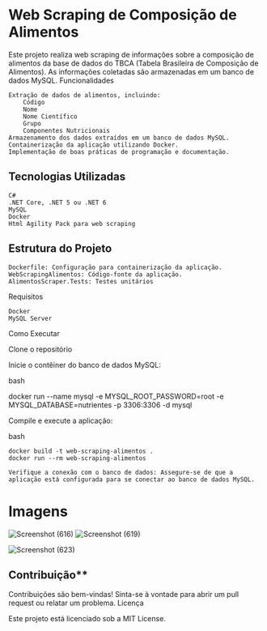 # Web Scraping de Composição de Alimentos

Este projeto realiza web scraping de informações sobre a composição de alimentos da base de dados do TBCA (Tabela Brasileira de Composição de Alimentos). As informações coletadas são armazenadas em um banco de dados MySQL.
Funcionalidades

    Extração de dados de alimentos, incluindo:
        Código
        Nome
        Nome Científico
        Grupo
        Componentes Nutricionais
    Armazenamento dos dados extraídos em um banco de dados MySQL.
    Containerização da aplicação utilizando Docker.
    Implementação de boas práticas de programação e documentação.

## Tecnologias Utilizadas

    C#
    .NET Core, .NET 5 ou .NET 6
    MySQL
    Docker
    Html Agility Pack para web scraping

## Estrutura do Projeto

    Dockerfile: Configuração para containerização da aplicação.
    WebScrapingAlimentos: Código-fonte da aplicação.
    AlimentosScraper.Tests: Testes unitários 

Requisitos

    Docker
    MySQL Server

Como Executar

Clone o repositório

Inicie o contêiner do banco de dados MySQL:

bash

docker run --name mysql -e MYSQL_ROOT_PASSWORD=root -e MYSQL_DATABASE=nutrientes -p 3306:3306 -d mysql

Compile e execute a aplicação:

bash

    docker build -t web-scraping-alimentos .
    docker run --rm web-scraping-alimentos

    Verifique a conexão com o banco de dados: Assegure-se de que a aplicação está configurada para se conectar ao banco de dados MySQL.


# Imagens
![Screenshot (616)](https://github.com/user-attachments/assets/0721aa56-d86c-424d-bdfd-db6dd2def417)
![Screenshot (619)](https://github.com/user-attachments/assets/3ea21365-1a99-476c-8a16-b3774cb880aa)

![Screenshot (623)](https://github.com/user-attachments/assets/7e344931-1427-442a-bece-2e29b033883d)


## Contribuição**

Contribuições são bem-vindas! Sinta-se à vontade para abrir um pull request ou relatar um problema.
Licença

Este projeto está licenciado sob a MIT License.
